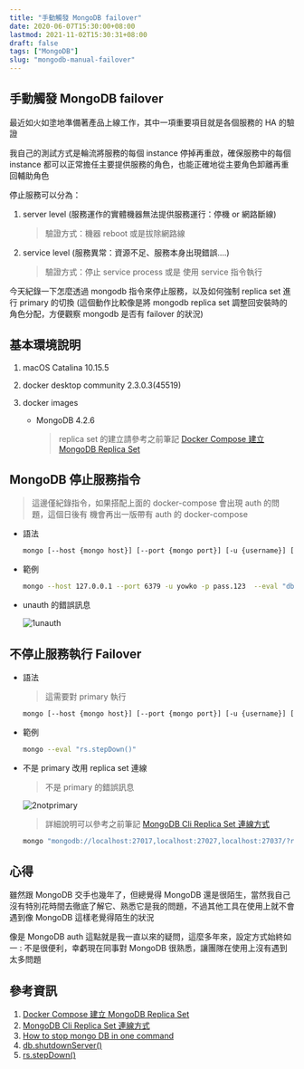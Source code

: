 ```yaml
---
title: "手動觸發 MongoDB failover"
date: 2020-06-07T15:30:00+08:00
lastmod: 2021-11-02T15:30:31+08:00
draft: false
tags: ["MongoDB"]
slug: "mongodb-manual-failover"
---
```


## 手動觸發 MongoDB failover

最近如火如塗地準備著產品上線工作，其中一項重要項目就是各個服務的 HA 的驗證

我自己的測試方式是輪流將服務的每個 instance 停掉再重啟，確保服務中的每個 instance 都可以正常擔任主要提供服務的角色，也能正確地從主要角色卸離再重回輔助角色

停止服務可以分為：

1. server level (服務運作的實體機器無法提供服務運行：停機 or 網路斷線)

    > 驗證方式：機器 reboot 或是拔除網路線

2. service level (服務異常：資源不足、服務本身出現錯誤....)

    > 驗證方式：停止 service process 或是 使用 service 指令執行

今天紀錄一下怎麼透過 mongodb 指令來停止服務，以及如何強制 replica set 進行 primary 的切換 (這個動作比較像是將 mongodb replica set 調整回安裝時的角色分配，方便觀察 mongodb 是否有 failover 的狀況)

## 基本環境說明

1. macOS Catalina 10.15.5
2. docker desktop community 2.3.0.3(45519)
3. docker images

    - MongoDB 4.2.6

        > replica set 的建立請參考之前筆記 [Docker Compose 建立 MongoDB Replica Set](/docker-compose-mongodb-replica-set/)

## MongoDB 停止服務指令

> 這邊僅紀錄指令，如果搭配上面的 docker-compose 會出現 auth 的問題，這個日後有 機會再出一版帶有 auth 的 docker-compose

- 語法

    ```bash
    mongo [--host {mongo host}] [--port {mongo port}] [-u {username}] [-p {password}]  --eval "db.getSiblingDB('admin').shutdownServer()"
    ```

- 範例

    ```bash
    mongo --host 127.0.0.1 --port 6379 -u yowko -p pass.123  --eval "db.getSiblingDB('admin').shutdownServer()"
    ```

- unauth 的錯誤訊息

    ![1unauth](https://user-images.githubusercontent.com/3851540/83965358-c38d0e80-a8e5-11ea-854f-a8f199534640.jpg)

## 不停止服務執行 Failover

- 語法

    > 這需要對 primary 執行

    ```bash
    mongo [--host {mongo host}] [--port {mongo port}] [-u {username}] [-p {password}]  --eval "rs.stepDown()"
    ```

- 範例

    ```bash
    mongo --eval "rs.stepDown()"
    ```

- 不是 primary 改用 replica set 連線

    > 不是 primary 的錯誤訊息

    ![2notprimary](https://user-images.githubusercontent.com/3851540/83965359-c556d200-a8e5-11ea-83d5-c6ae5e13820b.jpg)

    > 詳細說明可以參考之前筆記 [MongoDB Cli Replica Set 連線方式](/mongodb-cli-replica-set/)

    ```bash
    mongo "mongodb://localhost:27017,localhost:27027,localhost:27037/?replicaSet=rs0" --eval "rs.stepDown()"
    ```

## 心得

雖然跟 MongoDB 交手也幾年了，但總覺得 MongoDB 還是很陌生，當然我自己沒有特別花時間去徹底了解它、熟悉它是我的問題，不過其他工具在使用上就不會遇到像 MongoDB 這樣老覺得陌生的狀況

像是 MongoDB auth 這點就是我一直以來的疑問，這麼多年來，設定方式始終如一 : 不是很便利，幸虧現在同事對 MongoDB 很熟悉，讓團隊在使用上沒有遇到太多問題

## 參考資訊

1. [Docker Compose 建立 MongoDB Replica Set](/docker-compose-mongodb-replica-set/)
2. [MongoDB Cli Replica Set 連線方式](/mongodb-cli-replica-set/)
3. [How to stop mongo DB in one command](https://stackoverflow.com/a/11777141)
4. [db.shutdownServer()](https://docs.mongodb.com/manual/reference/method/db.shutdownServer/)
5. [rs.stepDown()](https://docs.mongodb.com/manual/reference/method/rs.stepDown/)
